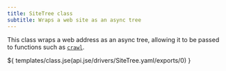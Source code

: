 ```yaml
---
title: SiteTree class
subtitle: Wraps a web site as an async tree
---
```


This class wraps a web address as an async tree, allowing it to be passed to functions such as
[`crawl`](/builtins/dev/crawl.html).

${ templates/class.jse(api.jse/drivers/SiteTree.yaml/exports/0) }
